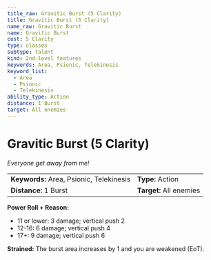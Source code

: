 ```yaml
---
title_raw: Gravitic Burst (5 Clarity)
title: Gravitic Burst (5 Clarity)
name_raw: Gravitic Burst
name: Gravitic Burst
cost: 5 Clarity
type: classes
subtype: talent
kind: 2nd-level features
keywords: Area, Psionic, Telekinesis
keyword_list:
  - Area
  - Psionic
  - Telekinesis
ability_type: Action
distance: 1 Burst
target: All enemies
---
```


# Gravitic Burst (5 Clarity)

*Everyone get away from me!*

|                                          |                         |
| :--------------------------------------- | :---------------------- |
| **Keywords:** Area, Psionic, Telekinesis | **Type:** Action        |
| **Distance:** 1 Burst                    | **Target:** All enemies |

**Power Roll + Reason:**

- 11 or lower: 3 damage; vertical push 2
- 12-16: 6 damage; vertical push 4
- 17+: 9 damage; vertical push 6

**Strained:** The burst area increases by 1 and you are weakened (EoT).
